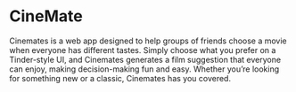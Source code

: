 # CineMate

Cinemates is a web app designed to help groups of friends choose a movie when everyone has different tastes. Simply choose what you prefer on a Tinder-style UI, and Cinemates generates a film suggestion that everyone can enjoy, making decision-making fun and easy. Whether you’re looking for something new or a classic, Cinemates has you covered.
